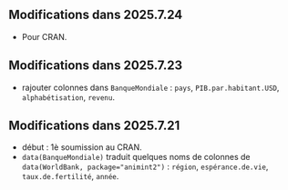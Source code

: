 ## Modifications dans 2025.7.24

- Pour CRAN.

## Modifications dans 2025.7.23

- rajouter colonnes dans `BanqueMondiale` : `pays`, `PIB.par.habitant.USD`, `alphabétisation`, `revenu`.

## Modifications dans 2025.7.21

- début : 1è soumission au CRAN.
- `data(BanqueMondiale)` traduit quelques noms de colonnes de `data(WorldBank, package="animint2")` : `région`, `espérance.de.vie`, `taux.de.fertilité`, `année`.

